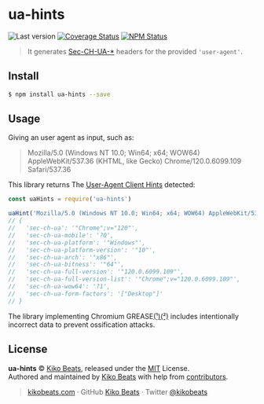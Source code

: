 # ua-hints

![Last version](https://img.shields.io/github/tag/kikobeats/ua-hints.svg?style=flat-square)
[![Coverage Status](https://img.shields.io/coveralls/kikobeats/ua-hints.svg?style=flat-square)](https://coveralls.io/github/kikobeats/ua-hints)
[![NPM Status](https://img.shields.io/npm/dm/ua-hints.svg?style=flat-square)](https://www.npmjs.org/package/ua-hints)

> It generates [Sec-CH-UA-*](https://developer.mozilla.org/en-US/docs/Web/HTTP/Reference/Headers#user_agent_client_hints) headers for the provided `'user-agent'`.

## Install

```bash
$ npm install ua-hints --save
```

## Usage

Giving an user agent as input, such as:

> Mozilla/5.0 (Windows NT 10.0; Win64; x64; WOW64) AppleWebKit/537.36 (KHTML, like Gecko) Chrome/120.0.6099.109 Safari/537.36

This library returns The [User-Agent Client Hints](https://wicg.github.io/ua-client-hints/#sec-ch-ua) detected:

```js
const uaHints = require('ua-hints')

uaHint('Mozilla/5.0 (Windows NT 10.0; Win64; x64; WOW64) AppleWebKit/537.36 (KHTML, like Gecko) Chrome/120.0.6099.109 Safari/537.36')
// {
//   'sec-ch-ua': '"Chrome";v="120"',
//   'sec-ch-ua-mobile': '?0',
//   'sec-ch-ua-platform': '"Windows"',
//   'sec-ch-ua-platform-version': '"10"',
//   'sec-ch-ua-arch': '"x86"',
//   'sec-ch-ua-bitness': '"64"',
//   'sec-ch-ua-full-version': '"120.0.6099.109"',
//   'sec-ch-ua-full-version-list': '"Chrome";v="120.0.6099.109"',
//   'sec-ch-ua-wow64': '?1',
//   'sec-ch-ua-form-factors': '["Desktop"]'
// }
```

The library implementing Chromium GREASE[(¹)](https://stackoverflow.com/a/64443187)[(²)](https://github.com/chromium/chromium/commit/19ad8d3cab21013ce2d40cf2ec84267bb04b08ec) includes intentionally incorrect data to prevent ossification attacks.

## License

**ua-hints** © [Kiko Beats](https://kikobeats.com), released under the [MIT](https://github.com/kikobeats/ua-hints/blob/master/LICENSE.md) License.<br>
Authored and maintained by [Kiko Beats](https://kikobeats.com) with help from [contributors](https://github.com/kikobeats/ua-hints/contributors).

> [kikobeats.com](https://kikobeats.com) · GitHub [Kiko Beats](https://github.com/kikobeats) · Twitter [@kikobeats](https://twitter.com/kikobeats)
